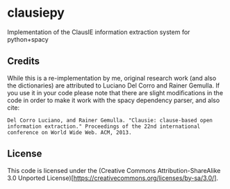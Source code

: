 # clausiepy
Implementation of the ClausIE information extraction system for python+spacy

## Credits
While this is a re-implementation by me, original research work (and also the dictionaries) are attributed to Luciano Del Corro
and Rainer Gemulla. If you use it in your code please note that there are slight modifications in the code in order to make it work with the spacy dependency parser, and also cite:
```
Del Corro Luciano, and Rainer Gemulla. "Clausie: clause-based open information extraction." Proceedings of the 22nd international conference on World Wide Web. ACM, 2013.
```

## License

This code is licensed under the (Creative Commons Attribution-ShareAlike 3.0 Unported License)[https://creativecommons.org/licenses/by-sa/3.0/].
